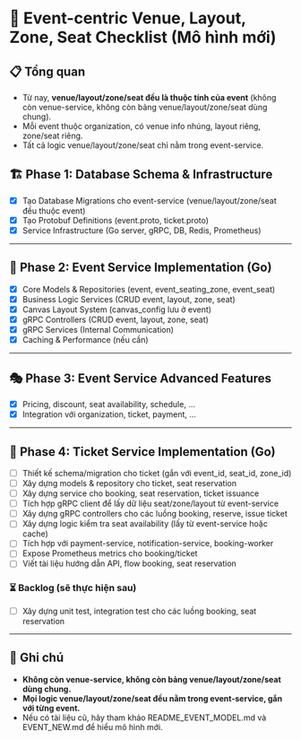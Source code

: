 # 🎫 Event-centric Venue, Layout, Zone, Seat Checklist (Mô hình mới)

## 📋 Tổng quan

- Từ nay, **venue/layout/zone/seat đều là thuộc tính của event** (không còn venue-service, không còn bảng venue/layout/zone/seat dùng chung).
- Mỗi event thuộc organization, có venue info nhúng, layout riêng, zone/seat riêng.
- Tất cả logic venue/layout/zone/seat chỉ nằm trong event-service.

## 🏗️ Phase 1: Database Schema & Infrastructure

- [x] Tạo Database Migrations cho event-service (venue/layout/zone/seat đều thuộc event)
- [x] Tạo Protobuf Definitions (event.proto, ticket.proto)
- [x] Service Infrastructure (Go server, gRPC, DB, Redis, Prometheus)

---

## 🏢 Phase 2: Event Service Implementation (Go)

- [x] Core Models & Repositories (event, event_seating_zone, event_seat)
- [x] Business Logic Services (CRUD event, layout, zone, seat)
- [x] Canvas Layout System (canvas_config lưu ở event)
- [x] gRPC Controllers (CRUD event, layout, zone, seat)
- [x] gRPC Services (Internal Communication)
- [x] Caching & Performance (nếu cần)

---

## 🎭 Phase 3: Event Service Advanced Features

- [x] Pricing, discount, seat availability, schedule, ...
- [x] Integration với organization, ticket, payment, ...

---

## 🎫 Phase 4: Ticket Service Implementation (Go)

- [ ] Thiết kế schema/migration cho ticket (gắn với event_id, seat_id, zone_id)
- [ ] Xây dựng models & repository cho ticket, seat reservation
- [ ] Xây dựng service cho booking, seat reservation, ticket issuance
- [ ] Tích hợp gRPC client để lấy dữ liệu seat/zone/layout từ event-service
- [ ] Xây dựng gRPC controllers cho các luồng booking, reserve, issue ticket
- [ ] Xây dựng logic kiểm tra seat availability (lấy từ event-service hoặc cache)
- [ ] Tích hợp với payment-service, notification-service, booking-worker
- [ ] Expose Prometheus metrics cho booking/ticket
- [ ] Viết tài liệu hướng dẫn API, flow booking, seat reservation

### ⏳ Backlog (sẽ thực hiện sau)

- [ ] Xây dựng unit test, integration test cho các luồng booking, seat reservation

---

## 📝 Ghi chú

- **Không còn venue-service, không còn bảng venue/layout/zone/seat dùng chung.**
- **Mọi logic venue/layout/zone/seat đều nằm trong event-service, gắn với từng event.**
- Nếu có tài liệu cũ, hãy tham khảo README_EVENT_MODEL.md và EVENT_NEW.md để hiểu mô hình mới.
